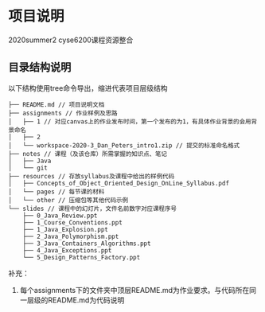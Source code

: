# 项目说明

2020summer2 cyse6200课程资源整合

## 目录结构说明

以下结构使用tree命令导出，缩进代表项目层级结构

```
├── README.md // 项目说明文档
├── assignments // 作业样例及思路
│   ├── 1 // 对应canvas上的作业发布时间，第一个发布的为1，有具体作业背景的会用背景命名
│   ├── 2 
│   └── workspace-2020-3_Dan_Peters_intro1.zip // 提交的标准命名格式
├── notes // 课程（及该仓库）所需掌握的知识点、笔记
│   ├── Java
│   └── git
├── resources // 存放syllabus及课程中给出的样例代码
│   ├── Concepts_of_Object_Oriented_Design_OnLine_Syllabus.pdf
│   └── pages // 每节课的材料
│   └── other // 压缩包等其他代码示例
└── slides // 课程中的幻灯片，文件名前数字对应课程序号
    ├── 0_Java_Review.ppt
    ├── 1_Course_Conventions.ppt
    ├── 1_Java_Explosion.ppt
    ├── 2_Java_Polymorphism.ppt
    ├── 3_Java_Containers_Algorithms.ppt
    ├── 4_Java_Exceptions.ppt
    └── 5_Design_Patterns_Factory.ppt
```

补充：
1. 每个assignments下的文件夹中顶层README.md为作业要求。与代码所在同一层级的README.md为代码说明
